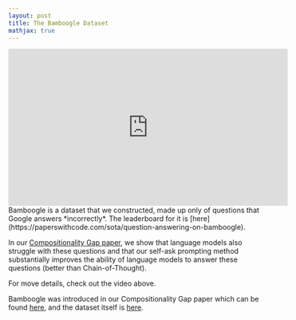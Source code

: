 ```yaml
---
layout: post
title: The Bamboogle Dataset
mathjax: true
---
```

<iframe width="560" height="315" display=block src="https://www.youtube.com/embed/Y0lwmimnAbk" frameborder="0" allow="accelerometer; autoplay; encrypted-media; gyroscope; picture-in-picture" allowfullscreen></iframe>
<br>Bamboogle is a dataset that we constructed, made up only of questions that Google answers *incorrectly*. The leaderboard for it is [here](https://paperswithcode.com/sota/question-answering-on-bamboogle). 

In our [Compositionality Gap paper](https://arxiv.org/abs/2210.03350), we show that language models also struggle with these questions and that our self-ask prompting method substantially improves the ability of language models to answer these questions (better than Chain-of-Thought).

For move details, check out the video above. 

Bamboogle was introduced in our Compositionality Gap paper which can be found [here](https://arxiv.org/abs/2210.03350), and the dataset itself is [here](https://github.com/ofirpress/self-ask/blob/main/datasets/bamboogle.md). 

